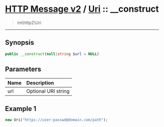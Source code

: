# [HTTP Message v2](http2.md) / [Uri](http2-Uri.md) :: __construct
 > im\http2\Uri
____

## Synopsis
```php
public __construct(null|string $url = NULL)
```

## Parameters
| Name | Description |
| :--- | :---------- |
| url | Optional URI string |

## Example 1
```php
new Uri("https://user:passwd@domain.com/path");
```
